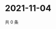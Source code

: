 # 2021-11-04

共 0 条

<!-- BEGIN WEIBO -->
<!-- 最后更新时间 Thu Nov 04 2021 10:20:48 GMT+0800 (China Standard Time) -->

<!-- END WEIBO -->
